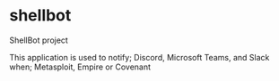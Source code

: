# shellbot

ShellBot project

This application is used to notify; Discord, Microsoft Teams, and Slack when; Metasploit, Empire or Covenant